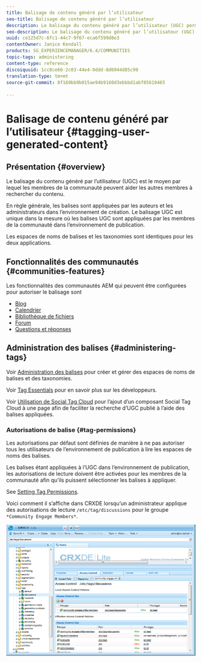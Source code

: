 ```yaml
---
title: Balisage de contenu généré par l’utilisateur
seo-title: Balisage de contenu généré par l’utilisateur
description: Le balisage du contenu généré par l’utilisateur (UGC) permet aux membres de la communauté de rechercher du contenu.
seo-description: Le balisage du contenu généré par l’utilisateur (UGC) permet aux membres de la communauté de rechercher du contenu.
uuid: ce125d7c-6fc1-44c7-9f67-eca6f599d8e3
contentOwner: Janice Kendall
products: SG_EXPERIENCEMANAGER/6.4/COMMUNITIES
topic-tags: administering
content-type: reference
discoiquuid: 1cc8ce66-2c03-44e4-9ddd-8d6944d85c99
translation-type: tm+mt
source-git-commit: 8f169bb9b015ae94b9160d3ebbbd1abf85610465

---
```



# Balisage de contenu généré par l’utilisateur {#tagging-user-generated-content}

## Présentation {#overview}

Le balisage du contenu généré par l’utilisateur (UGC) est le moyen par lequel les membres de la communauté peuvent aider les autres membres à rechercher du contenu.

En règle générale, les balises sont appliquées par les auteurs et les administrateurs dans l’environnement de création. Le balisage UGC est unique dans la mesure où les balises UGC sont appliquées par les membres de la communauté dans l’environnement de publication.

Les espaces de noms de balises et les taxonomies sont identiques pour les deux applications.

## Fonctionnalités des communautés {#communities-features}

Les fonctionnalités des communautés AEM qui peuvent être configurées pour autoriser le balisage sont

* [Blog](blog-feature.md)
* [Calendrier](calendar.md)
* [Bibliothèque de fichiers](file-library.md)
* [Forum](forum.md#configuretheaddedforum)
* [Questions et réponses](working-with-qna.md)

## Administration des balises {#administering-tags}

Voir [Administration des balises](../../help/sites-administering/tags.md#tagging-console) pour créer et gérer des espaces de noms de balises et des taxonomies.

Voir [Tag Essentials](tag.md) pour en savoir plus sur les développeurs.

Voir [Utilisation de Social Tag Cloud](tagcloud.md) pour l’ajout d’un composant Social Tag Cloud à une page afin de faciliter la recherche d’UGC publié à l’aide des balises appliquées.

### Autorisations de balise {#tag-permissions}

Les autorisations par défaut sont définies de manière à ne pas autoriser tous les utilisateurs de l’environnement de publication à lire les espaces de noms des balises.

Les balises étant appliquées à l’UGC dans l’environnement de publication, les autorisations de lecture doivent être activées pour les membres de la communauté afin qu’ils puissent sélectionner les balises à appliquer.

See [Setting Tag Permissions](../../help/sites-administering/tags.md#setting-tag-permissions).

Voici comment il s’affiche dans CRXDE lorsqu’un administrateur applique des autorisations de lecture `/etc/tag/discussions` pour le groupe `*Community Engage Members*`.

![chlimage_1-74](assets/chlimage_1-74.png)

